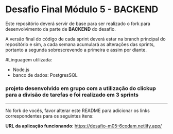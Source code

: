 
# Desafio Final Módulo 5 - BACKEND

Este repositório deverá servir de base para ser realizado o fork para desenvolvimento da parte de **BACKEND** do desafio.

A versão final do código de cada sprint deverá estar na branch principal do repositório e sim, a cada semana acumulará as alterações das sprints, portanto a segunda sobrescrevendo a primeira e assim por diante.

#Linguagem utilizada:

- Node.js
- banco de dados: PostgresSQL

### projeto desenvolvido em grupo com a utilização do clickup para a divisão de tarefas e foi realizado em 3 sprints 

---

No fork de vocês, favor alterar este README para adicionar os links correspondentes para os seguintes itens:


**URL da aplicação funcionando**: https://desafio-m05-6codam.netlify.app/


